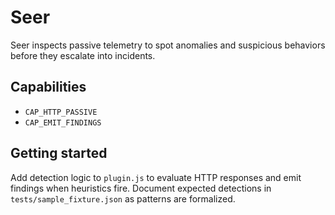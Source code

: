 # Seer

Seer inspects passive telemetry to spot anomalies and suspicious behaviors before they escalate into incidents.

## Capabilities
- `CAP_HTTP_PASSIVE`
- `CAP_EMIT_FINDINGS`

## Getting started
Add detection logic to `plugin.js` to evaluate HTTP responses and emit findings when heuristics fire. Document expected detections in `tests/sample_fixture.json` as patterns are formalized.
